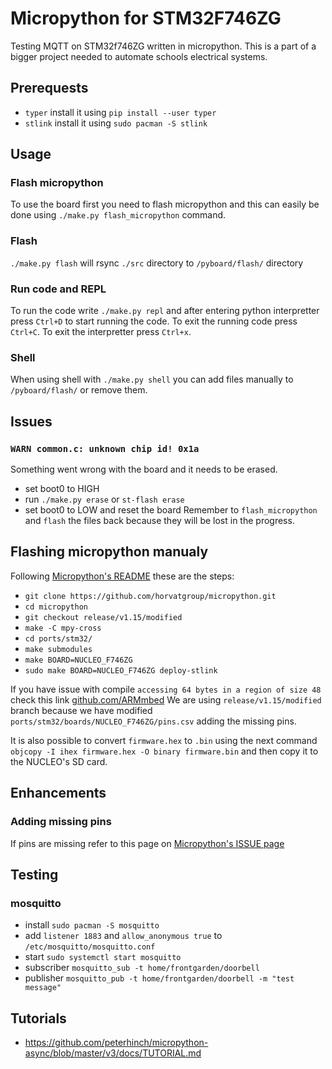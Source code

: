 # Micropython for STM32F746ZG
Testing MQTT on STM32f746ZG written in micropython. This is a part of a bigger project needed to automate schools electrical systems.

## Prerequests
- `typer` install it using `pip install --user typer`
- `stlink` install it using `sudo pacman -S stlink`

## Usage
### Flash micropython
To use the board first you need to flash micropython and this can easily be done using `./make.py flash_micropython` command.

### Flash
`./make.py flash` will rsync `./src` directory to `/pyboard/flash/` directory

### Run code and REPL
To run the code write `./make.py repl` and after entering python interpretter press `Ctrl+D` to start running the code. To exit the running code press `Ctrl+C`. To exit the interpretter press `Ctrl+x`.

### Shell
When using shell with `./make.py shell` you can add files manually to `/pyboard/flash/` or remove them.

## Issues
### `WARN common.c: unknown chip id! 0x1a`
Something went wrong with the board and it needs to be erased.
- set boot0 to HIGH
- run `./make.py erase` or `st-flash erase`
- set boot0 to LOW and reset the board
Remember to `flash_micropython` and `flash` the files back because they will be lost in the progress.

## Flashing micropython manualy
Following [Micropython's README](https://github.com/micropython/micropython/tree/master/ports/stm32#readme) these are the steps:

- `git clone https://github.com/horvatgroup/micropython.git`
- `cd micropython`
- `git checkout release/v1.15/modified`
- `make -C mpy-cross`
- `cd ports/stm32/`
- `make submodules`
- `make BOARD=NUCLEO_F746ZG`
- `sudo make BOARD=NUCLEO_F746ZG deploy-stlink`

If you have issue with compile `accessing 64 bytes in a region of size 48` check this link [github.com/ARMmbed](https://github.com/ARMmbed/mbedtls/issues/4130#issuecomment-776024766)
We are using `release/v1.15/modified` branch because we have modified `ports/stm32/boards/NUCLEO_F746ZG/pins.csv` adding the missing pins.

It is also possible to convert `firmware.hex` to `.bin` using the next command `objcopy -I ihex firmware.hex -O binary firmware.bin` and then copy it to the NUCLEO's SD card.

## Enhancements
### Adding missing pins
If pins are missing refer to this page on [Micropython's ISSUE page](https://github.com/micropython/micropython/issues/3715#issuecomment-832341132)

## Testing
### mosquitto
- install `sudo pacman -S mosquitto`
- add `listener 1883` and `allow_anonymous true` to `/etc/mosquitto/mosquitto.conf`
- start `sudo systemctl start mosquitto`
- subscriber `mosquitto_sub -t home/frontgarden/doorbell`
- publisher `mosquitto_pub -t home/frontgarden/doorbell -m "test message"`

## Tutorials
- https://github.com/peterhinch/micropython-async/blob/master/v3/docs/TUTORIAL.md